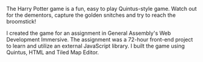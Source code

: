 The Harry Potter game is a fun, easy to play Quintus-style game. Watch out for the dementors, capture the golden snitches and try to reach the broomstick!

I created the game for an assignment in General Assembly's Web Development Immersive. The assignment was a 72-hour front-end project to learn and utilize an external JavaScript library. I built the game using Quintus, HTML and Tiled Map Editor.